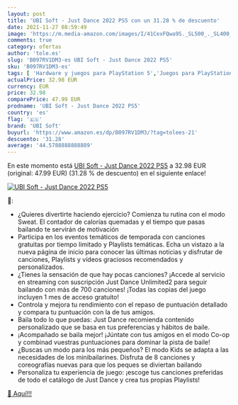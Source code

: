 ```yaml
---
layout: post
title: 'UBI Soft - Just Dance 2022 PS5 con un 31.28 % de descuento'
date: 2021-11-27 08:59:49
image: 'https://m.media-amazon.com/images/I/41CexFQwa9S._SL500_._SL400_.jpg'
comments: true
category: ofertas
author: 'tole.es'
slug: 'B097RV1DM3-es UBI Soft - Just Dance 2022 PS5'
sku: 'B097RV1DM3-es'
tags: [ 'Hardware y juegos para PlayStation 5','Juegos para PlayStation 5','Videojuegos','ps5','ubi soft', ]
actualPrice: 32.98 EUR
currency: EUR
price: 32.98
comparePrice: 47.99 EUR
prodname: 'UBI Soft - Just Dance 2022 PS5'
country: 'es'
flag: '🇪🇸'
brand: 'UBI Soft'
buyurl: 'https://www.amazon.es/dp/B097RV1DM3/?tag=tolees-21'
descuento: '31.28'
average: '44.5788888888889'
---
```


En este momento está [UBI Soft - Just Dance 2022 PS5](https://www.amazon.es/dp/B097RV1DM3/?tag=tolees-21) a 32.98 EUR (original: 47.99 EUR) (31.28 %  de descuento) en el siguiente enlace!

[![UBI Soft - Just Dance 2022 PS5](https://m.media-amazon.com/images/I/41CexFQwa9S._SL500_._SL400_.jpg)](https://www.amazon.es/dp/B097RV1DM3/?tag=tolees-21)

🔎:

- ¿Quieres divertirte haciendo ejercicio? Comienza tu rutina con el modo Sweat. El contador de calorías quemadas y el tiempo que pasas bailando te servirán de motivación
- Participa en los eventos temáticos de temporada con canciones gratuitas por tiempo limitado y Playlists temáticas. Echa un vistazo a la nueva página de inicio para conocer las últimas noticias y disfrutar de canciones, Playlists y vídeos graciosos recomendados y personalizados.
- ¿Tienes la sensación de que hay pocas canciones? ¡Accede al servicio en streaming con suscripción Just Dance Unlimited2 para seguir bailando con más de 700 canciones! ¡Todas las copias del juego incluyen 1 mes de acceso gratuito!
- Controla y mejora tu rendimiento con el repaso de puntuación detallado y compara tu puntuación con la de tus amigos.
- Baila todo lo que puedas: Just Dance recomienda contenido personalizado que se basa en tus preferencias y hábitos de baile.
- ¡Acompañado se baila mejor! ¡Júntate con tus amigos en el modo Co-op y combinad vuestras puntuaciones para dominar la pista de baile!
- ¿Buscas un modo para los más pequeños? El modo Kids se adapta a las necesidades de los minibailarines. Disfruta de 8 canciones y coreografías nuevas para que los peques se diviertan bailando
- Personaliza tu experiencia de juego: ¡escoge tus canciones preferidas de todo el catálogo de Just Dance y crea tus propias Playlists!

[🛒 Aquí!!!](https://www.amazon.es/dp/B097RV1DM3/?tag=tolees-21)
